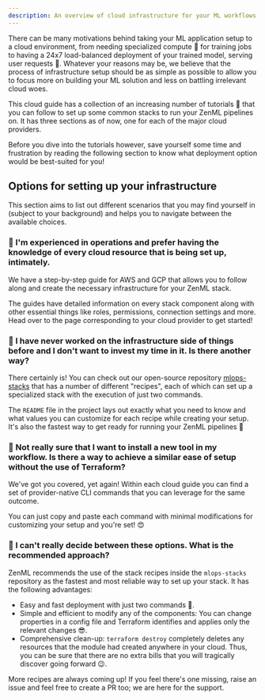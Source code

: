 ```yaml
---
description: An overview of cloud infrastructure for your ML workflows
---
```


There can be many motivations behind taking your ML application setup to a cloud environment, from needing specialized compute 💪 for training jobs to having a 24x7 load-balanced deployment of your trained model, serving user requests 🚀. 
Whatever your reasons may be, we believe that the process of infrastructure setup should be as simple as possible to allow you to focus more on building your ML solution and less on battling irrelevant cloud woes.

This cloud guide has a collection of an increasing number of tutorials 📝 that you can follow to set up some common stacks to run your ZenML pipelines on. It has three sections as of now, one for each of the major cloud providers. 

Before you dive into the tutorials however, save yourself some time and frustration by reading the following section to know what deployment option would be best-suited for you!

## Options for setting up your infrastructure

This section aims to list out different scenarios that you may find yourself in (subject to your background) and helps you to navigate between the available choices.

### 👷 I'm experienced in operations and prefer having the knowledge of every cloud resource that is being set up, intimately.

We have a step-by-step guide for AWS and GCP that allows you to follow along and create the necessary infrastructure for your ZenML stack. 

The guides have detailed information on every stack component along with other essential things like roles, permissions, connection settings and more. Head over to the page corresponding to your cloud provider to get started!

### 🤷 I have never worked on the infrastructure side of things before and I don't want to invest my time in it. Is there another way?
There certainly is! You can check out our open-source repository [mlops-stacks]() that has a number of different "recipes", each of which can set up a specialized stack with the execution of just two commands.

The `README` file in the project lays out exactly what you need to know and what values you can customize for each recipe while creating your setup. It's also the fastest way to get ready for running your ZenML pipelines 🚀

### 🙅 Not really sure that I want to install a new tool in my workflow. Is there a way to achieve a similar ease of setup without the use of Terraform?
We've got you covered, yet again! Within each cloud guide you can find a set of provider-native CLI commands that you can leverage for the same outcome.

You can just copy and paste each command with minimal modifications for customizing your setup and you're set! 😍

### 🙆 I can't really decide between these options. What is the recommended approach?
ZenML recommends the use of the stack recipes inside the `mlops-stacks` repository as the fastest and most reliable way to set up your stack. It has the following advantages:
- Easy and fast deployment with just two commands 🤯.
- Simple and efficient to modify any of the components: You can change properties in a config file and Terraform identifies and applies only the relevant changes 😎.
- Comprehensive clean-up: `terraform destroy` completely deletes any resources that the module had created anywhere in your cloud. Thus, you can be sure that there are no extra bills that you will tragically discover going forward 😉.

More recipes are always coming up! If you feel there's one missing, raise an issue and feel free to create a PR too; we are here for the support.
